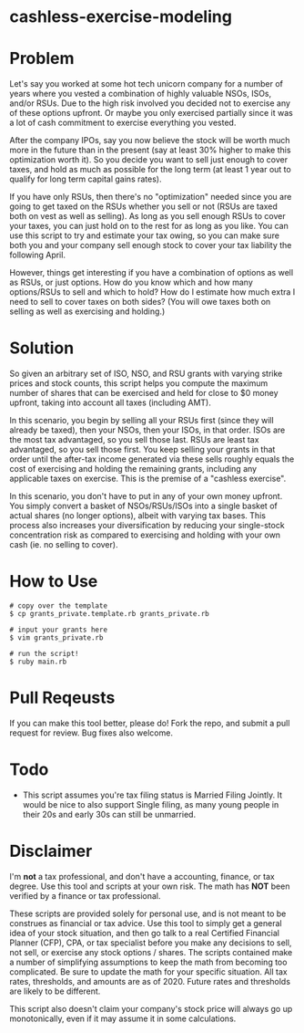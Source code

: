 # cashless-exercise-modeling

# Problem

Let's say you worked at some hot tech unicorn company for a number of years where you vested a combination of highly valuable NSOs, ISOs, and/or RSUs. Due to the high risk involved you decided not to exercise any of these options upfront. Or maybe you only exercised partially since it was a lot of cash commitment to exercise everything you vested.

After the company IPOs, say you now believe the stock will be worth much more in the future than in the present (say at least 30% higher to make this optimization worth it). So you decide you want to sell just enough to cover taxes, and hold as much as possible for the long term (at least 1 year out to qualify for long term capital gains rates).

If you have only RSUs, then there's no "optimization" needed since you are going to get taxed on the RSUs whether you sell or not (RSUs are taxed both on vest as well as selling). As long as you sell enough RSUs to cover your taxes, you can just hold on to the rest for as long as you like. You can use this script to try and estimate your tax owing, so you can make sure both you and your company sell enough stock to cover your tax liability the following April.

However, things get interesting if you have a combination of options as well as RSUs, or just options. How do you know which and how many options/RSUs to sell and which to hold? How do I estimate how much extra I need to sell to cover taxes on both sides? (You will owe taxes both on selling as well as exercising and holding.)


# Solution

So given an arbitrary set of ISO, NSO, and RSU grants with varying strike prices and stock counts, this script helps you compute the maximum number of shares that can be exercised and held for close to $0 money upfront, taking into account all taxes (including AMT).

In this scenario, you begin by selling all your RSUs first (since they will already be taxed), then your NSOs, then your ISOs, in that order. ISOs are the most tax advantaged, so you sell those last. RSUs are least tax advantaged, so you sell those first. You keep selling your grants in that order until the after-tax income generated via these sells roughly equals the cost of exercising and holding the remaining grants, including any applicable taxes on exercise. This is the premise of a "cashless exercise".

In this scenario, you don't have to put in any of your own money upfront. You simply convert a basket of NSOs/RSUs/ISOs into a single basket of actual shares (no longer options), albeit with varying tax bases. This process also increases your diversification by reducing your single-stock concentration risk as compared to exercising and holding with your own cash (ie. no selling to cover).

# How to Use

    # copy over the template
    $ cp grants_private.template.rb grants_private.rb

    # input your grants here
    $ vim grants_private.rb

    # run the script!
    $ ruby main.rb


# Pull Reqeusts

If you can make this tool better, please do! Fork the repo, and submit a pull request for review. Bug fixes also welcome.


# Todo

 * This script assumes you're tax filing status is Married Filing Jointly. It would be nice to also support Single filing, as many young people in their 20s and early 30s can still be unmarried.

# Disclaimer

I'm **not** a tax professional, and don't have a accounting, finance, or tax degree. Use this tool and scripts at your own risk. The math has **NOT** been verified by a finance or tax professional.

These scripts are provided solely for personal use, and is not meant to be construes as financial or tax advice. Use this tool to simply get a general idea of your stock situation, and then go talk to a real Certified Financial Planner (CFP), CPA, or tax specialist before you make any decisions to sell, not sell, or exercise any stock options / shares. The scripts contained make a number of simplifying assumptions to keep the math from becoming too complicated. Be sure to update the math for your specific situation. All tax rates, thresholds, and amounts are as of 2020. Future rates and thresholds are likely to be different.

This script also doesn't claim your company's stock price will always go up monotonically, even if it may assume it in some calculations.